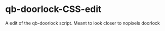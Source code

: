 # qb-doorlock-CSS-edit
A edit of the qb-doorlock script.  Meant to look closer to nopixels doorlock 

